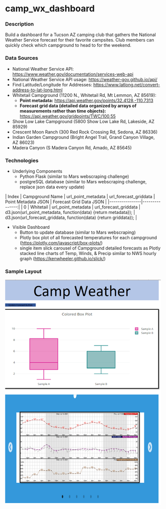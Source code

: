# camp_wx_dashboard

### Description
Build a dashboard for a Tucson AZ camping club that gathers the National Weather Service forecast for their favorite campsites. Club members can quickly check which campground to head to for the weekend.

### Data Sources
* National Weather Service API: <a href="https://www.weather.gov/documentation/services-web-api" target="_blank">https://www.weather.gov/documentation/services-web-api</a>
* National Weather Service API usage: <a href="https://weather-gov.github.io/api/" target="_blank">https://weather-gov.github.io/api/</a>
* Find Latitude/Longitude for Addresses: <a href="https://www.latlong.net/convert-address-to-lat-long.html" target="_blank">https://www.latlong.net/convert-address-to-lat-long.html</a>
* Whitetail Campground (11200 N., Whitetail Rd, Mt Lemmon, AZ 85619): 
    * **Point metadata:** <a href="https://api.weather.gov/points/32.4128,-110.7313" target="_blank">https://api.weather.gov/points/32.4128,-110.7313</a>
    * **Forecast grid data (detailed data organized by arrays of measurements rather than time objects):** <a href="https://api.weather.gov/gridpoints/TWC/100,55" target="_blank">https://api.weather.gov/gridpoints/TWC/100,55</a>
* Show Low Lake Campground (5800 Show Low Lake Rd, Lakeside, AZ 85929)
* Crescent Moon Ranch (300 Red Rock Crossing Rd, Sedona, AZ 86336)
* Indian Garden Campground (Bright Angel Trail, Grand Canyon Village, AZ 86023)
* Madera Canyon (S Madera Canyon Rd, Amado, AZ 85645)

### Technologies
* Underlying Components
    * Python Flask (similar to Mars webscraping challenge)
    * postgreSQL database (similar to Mars webscraping challenge, replace json data every update)
    
| Index | Campground Name | url_point_metadata | url_forecast_griddata | Point Metadata JSON | Forecast Grid Data JSON |
|----------------|---------------:|
| 0 | Whitetail | url_point_metadata | url_forecast_griddata | d3.json(url_point_metadata, function(data) {return metadata}); | d3.json(url_forecast_griddata, function(data) {return griddata}); |

* Visible Dashboard
    * Button to update database (similar to Mars webscraping)
    * Plotly box plot of all forecasted temperatures for each campground (<a href="https://plotly.com/javascript/box-plots/" target="_blank">https://plotly.com/javascript/box-plots/</a>)
    * single item slick carousel of Campground detailed forecasts as Plotly stacked line charts of Temp, Winds, & Precip similar to NWS hourly graph (<a href="https://kenwheeler.github.io/slick/" target="_blank">https://kenwheeler.github.io/slick/</a>)
    
### Sample Layout
![sample](sample_layout.png)
